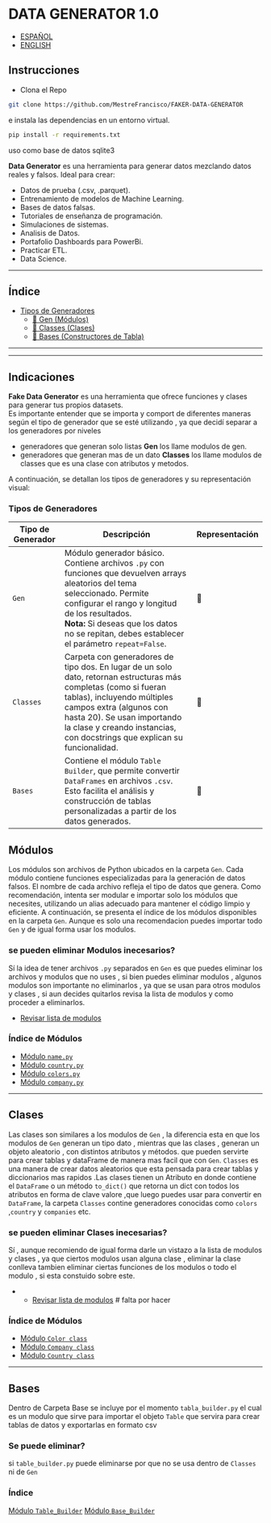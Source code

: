 # DATA GENERATOR 1.0

- [ESPAÑOL](README_es.md)
- [ENGLISH](README.md)

## Instrucciones
- Clona el Repo
```bash
git clone https://github.com/MestreFrancisco/FAKER-DATA-GENERATOR
```
e instala las dependencias en un entorno virtual.

```bash
pip install -r requirements.txt
```
uso como base de datos sqlite3


**Data Generator** es una herramienta para generar datos mezclando datos reales y falsos. Ideal para crear:

- Datos de prueba (.csv, .parquet).
- Entrenamiento de modelos de Machine Learning.
- Bases de datos falsas.
- Tutoriales de enseñanza de programación.
- Simulaciones de sistemas.
- Analisis de Datos.
- Portafolio Dashboards para PowerBi.
- Practicar ETL.
- Data Science.


---
## Índice
- [Tipos de Generadores](#tipos-de-generadores)
  - [📒 Gen (Módulos)](#módulos)
  - [📕 Classes (Clases)](#clases)
  - [📙 Bases (Constructores de Tabla)](#bases)
---

---

## Indicaciones

**Fake Data Generator** es una herramienta que ofrece funciones y clases para generar tus propios datasets.  
Es importante entender que se importa y comport de diferentes maneras según el tipo de generador que se esté utilizando , ya que decidí separar a los generadores por niveles 

- generadores que generan solo listas **Gen** los llame modulos de gen.
- generadores que generan mas de un dato **Classes** los llame modulos de classes que es una clase con atributos y metodos.

A continuación, se detallan los tipos de generadores y su representación visual:

### Tipos de Generadores

| Tipo de Generador | Descripción                                                                                                                                                                                                                                                                               | Representación |
|-------------------|-------------------------------------------------------------------------------------------------------------------------------------------------------------------------------------------------------------------------------------------------------------------------------------------|----------------|
| `Gen`             | Módulo generador básico. Contiene archivos `.py` con funciones que devuelven arrays aleatorios del tema seleccionado. Permite configurar el rango y longitud de los resultados. <br>**Nota:** Si deseas que los datos no se repitan, debes establecer el parámetro `repeat=False`.         | 📒             |
| `Classes`         | Carpeta con generadores de tipo dos. En lugar de un solo dato, retornan estructuras más completas (como si fueran tablas), incluyendo múltiples campos extra (algunos con hasta 20). Se usan importando la clase y creando instancias, con docstrings que explican su funcionalidad.         | 📕             |
| `Bases`           | Contiene el módulo `Table Builder`, que permite convertir `DataFrames` en archivos `.csv`. Esto facilita el análisis y construcción de tablas personalizadas a partir de los datos generados.                                                                                              | 📙             |


## Módulos

Los módulos son archivos de Python ubicados en la carpeta `Gen`. Cada módulo contiene funciones especializadas para la generación de datos falsos. El nombre de cada archivo refleja el tipo de datos que genera. Como recomendación, intenta ser modular e importar solo los módulos que necesites, utilizando un alias adecuado para mantener el código limpio y eficiente. A continuación, se presenta el índice de los módulos disponibles en la carpeta `Gen`. Aunque es solo una recomendacion puedes importar todo `Gen` y de igual forma usar los modulos.

### se pueden eliminar Modulos inecesarios?

Sí la idea de tener archivos `.py` separados en `Gen` es que puedes eliminar los archivos y modulos que no uses , si bien puedes eliminar modulos , algunos modulos son importante no eliminarlos , ya que se usan para otros modulos y clases , si aun decides quitarlos revisa la lista de modulos y como proceder a eliminarlos.

- [Revisar lista de modulos](listadearchivosborrar)

### Índice de Módulos

- [Módulo `name.py`](Documentation\Modules\lang\Es\name_es.md)
- [Módulo `country.py`](Documentation\Modules\lang\Es\country.md)
- [Módulo `colors.py`](Documentation\Modules\lang\Es\colors.md)
- [Módulo `company.py`](Documentation\Modules\lang\Es\company.md)
---

## Clases

Las clases son similares a los modulos de `Gen` , la diferencia esta en que los modulos de `Gen` generan un tipo dato , mientras que las clases , generan un objeto aleatorio , con distintos atributos y métodos. que pueden servirte para crear tablas y dataFrame de manera mas facil que con `Gen`. `Classes` es una manera de crear datos aleatorios que esta pensada para crear tablas y diccionarios mas rapidos .Las clases tienen un Atributo en donde contiene el `DataFrame` o un método `to_dict()` que retorna un dict con todos los atributos en forma de clave valore ,que luego puedes usar para convertir en `DataFrame`, la carpeta `Classes` contine generadores conocidas como `colors` ,`country` y `companies` etc.  


### se pueden eliminar Clases inecesarias?

Sí , aunque recomiendo de igual forma darle un vistazo a la lista de modulos y clases , ya que ciertos modulos usan alguna clase , eliminar la clase conlleva tambien eliminar ciertas funciones de los modulos o todo el modulo , si esta constuido sobre este.

- - [Revisar lista de modulos](/Documentation/Files.MD) # falta por hacer

### Índice de Módulos 
- [Módulo `Color class`](Documentation\Classes\lang\Es\color.md)
- [Módulo `Company class`](Documentation\Classes\lang\Es\Company.md)
- [Módulo `Country class`](Documentation\Classes\lang\Es\country.md)

---
## Bases

Dentro de Carpeta Base se incluye por el momento `tabla_builder.py` el cual es un modulo que sirve para importar el objeto `Table` que servira para crear tablas de datos y exportarlas en formato csv

### Se puede eliminar?

si  `table_builder.py` puede eliminarse por que no se usa dentro de `Classes` ni de `Gen`

### Índice 

[Módulo `Table_Builder`](Documentation/Bases/lang/Es/Table_Builder.md)
[Módulo `Base_Builder`](Documentation/Bases/lang/Es/Base_Builder.md)